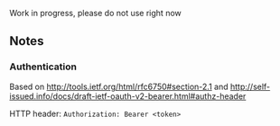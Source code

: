 Work in progress, please do not use right now

## Notes

### Authentication

Based on <http://tools.ietf.org/html/rfc6750#section-2.1> and <http://self-issued.info/docs/draft-ietf-oauth-v2-bearer.html#authz-header>

HTTP header: `Authorization: Bearer <token>`